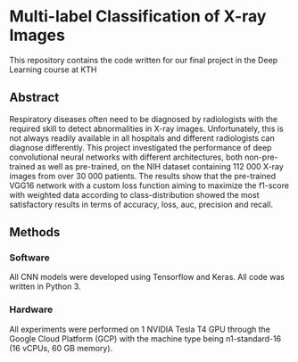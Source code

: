 # Multi-label Classification of X-ray Images

This repository contains the code written for our final project in the Deep Learning course at KTH 

## Abstract

Respiratory diseases often need to be diagnosed by radiologists with the required skill to detect abnormalities in X-ray images. Unfortunately, this is not always readily available in all hospitals and different radiologists can diagnose differently. This project investigated the performance of deep convolutional neural networks with different architectures, both non-pre-trained as well as pre-trained, on the NIH dataset containing 112 000 X-ray images from over 30 000 patients. The results show that the pre-trained VGG16 network with a custom loss function aiming to maximize the f1-score with weighted data according to class-distribution showed the most satisfactory results in terms of accuracy, loss, auc, precision and recall. 

## Methods

### Software

All CNN models were developed using Tensorflow and Keras. All code was written in Python 3. 

### Hardware

All experiments were performed on 1 NVIDIA Tesla T4 GPU through the Google Cloud Platform (GCP) with the machine type being n1-standard-16 (16 vCPUs, 60 GB memory). 

